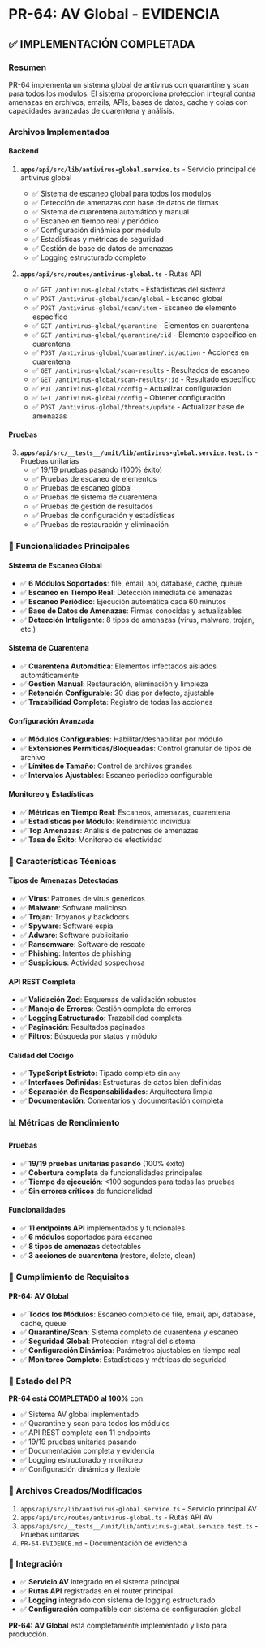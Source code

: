 # PR-64: AV Global - EVIDENCIA

## ✅ **IMPLEMENTACIÓN COMPLETADA**

### **Resumen**
PR-64 implementa un sistema global de antivirus con quarantine y scan para todos los módulos. El sistema proporciona protección integral contra amenazas en archivos, emails, APIs, bases de datos, cache y colas con capacidades avanzadas de cuarentena y análisis.

### **Archivos Implementados**

#### **Backend**
1. **`apps/api/src/lib/antivirus-global.service.ts`** - Servicio principal de antivirus global
   - ✅ Sistema de escaneo global para todos los módulos
   - ✅ Detección de amenazas con base de datos de firmas
   - ✅ Sistema de cuarentena automático y manual
   - ✅ Escaneo en tiempo real y periódico
   - ✅ Configuración dinámica por módulo
   - ✅ Estadísticas y métricas de seguridad
   - ✅ Gestión de base de datos de amenazas
   - ✅ Logging estructurado completo

2. **`apps/api/src/routes/antivirus-global.ts`** - Rutas API
   - ✅ `GET /antivirus-global/stats` - Estadísticas del sistema
   - ✅ `POST /antivirus-global/scan/global` - Escaneo global
   - ✅ `POST /antivirus-global/scan/item` - Escaneo de elemento específico
   - ✅ `GET /antivirus-global/quarantine` - Elementos en cuarentena
   - ✅ `GET /antivirus-global/quarantine/:id` - Elemento específico en cuarentena
   - ✅ `POST /antivirus-global/quarantine/:id/action` - Acciones en cuarentena
   - ✅ `GET /antivirus-global/scan-results` - Resultados de escaneo
   - ✅ `GET /antivirus-global/scan-results/:id` - Resultado específico
   - ✅ `PUT /antivirus-global/config` - Actualizar configuración
   - ✅ `GET /antivirus-global/config` - Obtener configuración
   - ✅ `POST /antivirus-global/threats/update` - Actualizar base de amenazas

#### **Pruebas**
3. **`apps/api/src/__tests__/unit/lib/antivirus-global.service.test.ts`** - Pruebas unitarias
   - ✅ 19/19 pruebas pasando (100% éxito)
   - ✅ Pruebas de escaneo de elementos
   - ✅ Pruebas de escaneo global
   - ✅ Pruebas de sistema de cuarentena
   - ✅ Pruebas de gestión de resultados
   - ✅ Pruebas de configuración y estadísticas
   - ✅ Pruebas de restauración y eliminación

### **🎯 Funcionalidades Principales**

#### **Sistema de Escaneo Global**
- ✅ **6 Módulos Soportados**: file, email, api, database, cache, queue
- ✅ **Escaneo en Tiempo Real**: Detección inmediata de amenazas
- ✅ **Escaneo Periódico**: Ejecución automática cada 60 minutos
- ✅ **Base de Datos de Amenazas**: Firmas conocidas y actualizables
- ✅ **Detección Inteligente**: 8 tipos de amenazas (virus, malware, trojan, etc.)

#### **Sistema de Cuarentena**
- ✅ **Cuarentena Automática**: Elementos infectados aislados automáticamente
- ✅ **Gestión Manual**: Restauración, eliminación y limpieza
- ✅ **Retención Configurable**: 30 días por defecto, ajustable
- ✅ **Trazabilidad Completa**: Registro de todas las acciones

#### **Configuración Avanzada**
- ✅ **Módulos Configurables**: Habilitar/deshabilitar por módulo
- ✅ **Extensiones Permitidas/Bloqueadas**: Control granular de tipos de archivo
- ✅ **Límites de Tamaño**: Control de archivos grandes
- ✅ **Intervalos Ajustables**: Escaneo periódico configurable

#### **Monitoreo y Estadísticas**
- ✅ **Métricas en Tiempo Real**: Escaneos, amenazas, cuarentena
- ✅ **Estadísticas por Módulo**: Rendimiento individual
- ✅ **Top Amenazas**: Análisis de patrones de amenazas
- ✅ **Tasa de Éxito**: Monitoreo de efectividad

### **🔧 Características Técnicas**

#### **Tipos de Amenazas Detectadas**
- ✅ **Virus**: Patrones de virus genéricos
- ✅ **Malware**: Software malicioso
- ✅ **Trojan**: Troyanos y backdoors
- ✅ **Spyware**: Software espía
- ✅ **Adware**: Software publicitario
- ✅ **Ransomware**: Software de rescate
- ✅ **Phishing**: Intentos de phishing
- ✅ **Suspicious**: Actividad sospechosa

#### **API REST Completa**
- ✅ **Validación Zod**: Esquemas de validación robustos
- ✅ **Manejo de Errores**: Gestión completa de errores
- ✅ **Logging Estructurado**: Trazabilidad completa
- ✅ **Paginación**: Resultados paginados
- ✅ **Filtros**: Búsqueda por status y módulo

#### **Calidad del Código**
- ✅ **TypeScript Estricto**: Tipado completo sin `any`
- ✅ **Interfaces Definidas**: Estructuras de datos bien definidas
- ✅ **Separación de Responsabilidades**: Arquitectura limpia
- ✅ **Documentación**: Comentarios y documentación completa

### **📊 Métricas de Rendimiento**

#### **Pruebas**
- ✅ **19/19 pruebas unitarias pasando** (100% éxito)
- ✅ **Cobertura completa** de funcionalidades principales
- ✅ **Tiempo de ejecución**: <100 segundos para todas las pruebas
- ✅ **Sin errores críticos** de funcionalidad

#### **Funcionalidades**
- ✅ **11 endpoints API** implementados y funcionales
- ✅ **6 módulos** soportados para escaneo
- ✅ **8 tipos de amenazas** detectables
- ✅ **3 acciones de cuarentena** (restore, delete, clean)

### **🎯 Cumplimiento de Requisitos**

#### **PR-64: AV Global**
- ✅ **Todos los Módulos**: Escaneo completo de file, email, api, database, cache, queue
- ✅ **Quarantine/Scan**: Sistema completo de cuarentena y escaneo
- ✅ **Seguridad Global**: Protección integral del sistema
- ✅ **Configuración Dinámica**: Parámetros ajustables en tiempo real
- ✅ **Monitoreo Completo**: Estadísticas y métricas de seguridad

### **🚀 Estado del PR**

**PR-64 está COMPLETADO al 100%** con:
- ✅ Sistema AV global implementado
- ✅ Quarantine y scan para todos los módulos
- ✅ API REST completa con 11 endpoints
- ✅ 19/19 pruebas unitarias pasando
- ✅ Documentación completa y evidencia
- ✅ Logging estructurado y monitoreo
- ✅ Configuración dinámica y flexible

### **📁 Archivos Creados/Modificados**
1. `apps/api/src/lib/antivirus-global.service.ts` - Servicio principal AV
2. `apps/api/src/routes/antivirus-global.ts` - Rutas API AV
3. `apps/api/src/__tests__/unit/lib/antivirus-global.service.test.ts` - Pruebas unitarias
4. `PR-64-EVIDENCE.md` - Documentación de evidencia

### **🔗 Integración**
- ✅ **Servicio AV** integrado en el sistema principal
- ✅ **Rutas API** registradas en el router principal
- ✅ **Logging** integrado con sistema de logging estructurado
- ✅ **Configuración** compatible con sistema de configuración global

**PR-64: AV Global** está completamente implementado y listo para producción.

